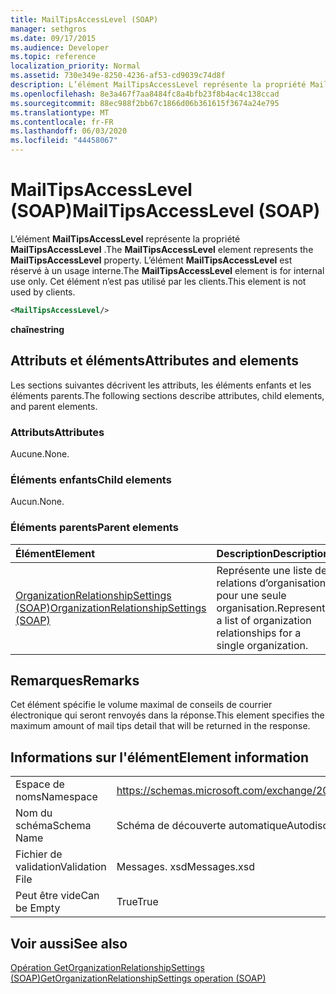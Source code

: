 ```yaml
---
title: MailTipsAccessLevel (SOAP)
manager: sethgros
ms.date: 09/17/2015
ms.audience: Developer
ms.topic: reference
localization_priority: Normal
ms.assetid: 730e349e-8250-4236-af53-cd9039c74d8f
description: L’élément MailTipsAccessLevel représente la propriété MailTipsAccessLevel. L’élément MailTipsAccessLevel est réservé à un usage interne. Cet élément n’est pas utilisé par les clients.
ms.openlocfilehash: 8e3a467f7aa8484fc8a4bfb23f8b4ac4c138ccad
ms.sourcegitcommit: 88ec988f2bb67c1866d06b361615f3674a24e795
ms.translationtype: MT
ms.contentlocale: fr-FR
ms.lasthandoff: 06/03/2020
ms.locfileid: "44458067"
---
```

# <a name="mailtipsaccesslevel-soap"></a><span data-ttu-id="11a62-105">MailTipsAccessLevel (SOAP)</span><span class="sxs-lookup"><span data-stu-id="11a62-105">MailTipsAccessLevel (SOAP)</span></span>

<span data-ttu-id="11a62-106">L’élément **MailTipsAccessLevel** représente la propriété **MailTipsAccessLevel** .</span><span class="sxs-lookup"><span data-stu-id="11a62-106">The **MailTipsAccessLevel** element represents the **MailTipsAccessLevel** property.</span></span> <span data-ttu-id="11a62-107">L’élément **MailTipsAccessLevel** est réservé à un usage interne.</span><span class="sxs-lookup"><span data-stu-id="11a62-107">The **MailTipsAccessLevel** element is for internal use only.</span></span> <span data-ttu-id="11a62-108">Cet élément n’est pas utilisé par les clients.</span><span class="sxs-lookup"><span data-stu-id="11a62-108">This element is not used by clients.</span></span> 
  
```XML
<MailTipsAccessLevel/>
```

 <span data-ttu-id="11a62-109">**chaîne**</span><span class="sxs-lookup"><span data-stu-id="11a62-109">**string**</span></span>
## <a name="attributes-and-elements"></a><span data-ttu-id="11a62-110">Attributs et éléments</span><span class="sxs-lookup"><span data-stu-id="11a62-110">Attributes and elements</span></span>

<span data-ttu-id="11a62-111">Les sections suivantes décrivent les attributs, les éléments enfants et les éléments parents.</span><span class="sxs-lookup"><span data-stu-id="11a62-111">The following sections describe attributes, child elements, and parent elements.</span></span>
  
### <a name="attributes"></a><span data-ttu-id="11a62-112">Attributs</span><span class="sxs-lookup"><span data-stu-id="11a62-112">Attributes</span></span>

<span data-ttu-id="11a62-113">Aucune.</span><span class="sxs-lookup"><span data-stu-id="11a62-113">None.</span></span>
  
### <a name="child-elements"></a><span data-ttu-id="11a62-114">Éléments enfants</span><span class="sxs-lookup"><span data-stu-id="11a62-114">Child elements</span></span>

<span data-ttu-id="11a62-115">Aucun.</span><span class="sxs-lookup"><span data-stu-id="11a62-115">None.</span></span>
  
### <a name="parent-elements"></a><span data-ttu-id="11a62-116">Éléments parents</span><span class="sxs-lookup"><span data-stu-id="11a62-116">Parent elements</span></span>

|<span data-ttu-id="11a62-117">**Élément**</span><span class="sxs-lookup"><span data-stu-id="11a62-117">**Element**</span></span>|<span data-ttu-id="11a62-118">**Description**</span><span class="sxs-lookup"><span data-stu-id="11a62-118">**Description**</span></span>|
|:-----|:-----|
|[<span data-ttu-id="11a62-119">OrganizationRelationshipSettings (SOAP)</span><span class="sxs-lookup"><span data-stu-id="11a62-119">OrganizationRelationshipSettings (SOAP)</span></span>](organizationrelationshipsettings-soap.md) <br/> |<span data-ttu-id="11a62-120">Représente une liste de relations d’organisation pour une seule organisation.</span><span class="sxs-lookup"><span data-stu-id="11a62-120">Represents a list of organization relationships for a single organization.</span></span>  <br/> |
   
## <a name="remarks"></a><span data-ttu-id="11a62-121">Remarques</span><span class="sxs-lookup"><span data-stu-id="11a62-121">Remarks</span></span>

<span data-ttu-id="11a62-122">Cet élément spécifie le volume maximal de conseils de courrier électronique qui seront renvoyés dans la réponse.</span><span class="sxs-lookup"><span data-stu-id="11a62-122">This element specifies the maximum amount of mail tips detail that will be returned in the response.</span></span>
  
## <a name="element-information"></a><span data-ttu-id="11a62-123">Informations sur l'élément</span><span class="sxs-lookup"><span data-stu-id="11a62-123">Element information</span></span>

|||
|:-----|:-----|
|<span data-ttu-id="11a62-124">Espace de noms</span><span class="sxs-lookup"><span data-stu-id="11a62-124">Namespace</span></span>  <br/> |https://schemas.microsoft.com/exchange/2010/Autodiscover  <br/> |
|<span data-ttu-id="11a62-125">Nom du schéma</span><span class="sxs-lookup"><span data-stu-id="11a62-125">Schema Name</span></span>  <br/> |<span data-ttu-id="11a62-126">Schéma de découverte automatique</span><span class="sxs-lookup"><span data-stu-id="11a62-126">Autodiscover schema</span></span>  <br/> |
|<span data-ttu-id="11a62-127">Fichier de validation</span><span class="sxs-lookup"><span data-stu-id="11a62-127">Validation File</span></span>  <br/> |<span data-ttu-id="11a62-128">Messages. xsd</span><span class="sxs-lookup"><span data-stu-id="11a62-128">Messages.xsd</span></span>  <br/> |
|<span data-ttu-id="11a62-129">Peut être vide</span><span class="sxs-lookup"><span data-stu-id="11a62-129">Can be Empty</span></span>  <br/> |<span data-ttu-id="11a62-130">True</span><span class="sxs-lookup"><span data-stu-id="11a62-130">True</span></span>  <br/> |
   
## <a name="see-also"></a><span data-ttu-id="11a62-131">Voir aussi</span><span class="sxs-lookup"><span data-stu-id="11a62-131">See also</span></span>



[<span data-ttu-id="11a62-132">Opération GetOrganizationRelationshipSettings (SOAP)</span><span class="sxs-lookup"><span data-stu-id="11a62-132">GetOrganizationRelationshipSettings operation (SOAP)</span></span>](getorganizationrelationshipsettings-operation-soap.md)

